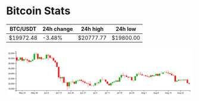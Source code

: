 # Bitcoin Stats

BTC/USDT|24h change|24h high|24h low|
|---|---|---|---|
|$19972.48|-3.48%|$20777.77|$19800.00|

<img src="./chart.svg">
